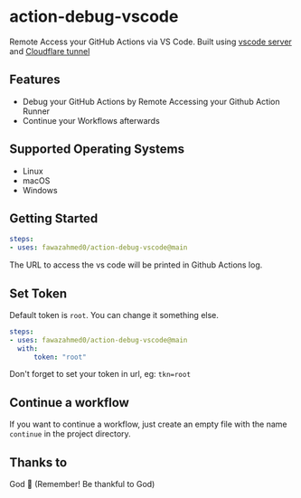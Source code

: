 # action-debug-vscode
Remote Access your GitHub Actions via VS Code.
Built using [vscode server](https://code.visualstudio.com/docs/remote/vscode-server) and [Cloudflare tunnel](https://developers.cloudflare.com/cloudflare-one/connections/connect-networks/do-more-with-tunnels/trycloudflare/)

## Features

- Debug your GitHub Actions by Remote Accessing your Github Action Runner
- Continue your Workflows afterwards


## Supported Operating Systems

- Linux
- macOS
- Windows


## Getting Started

```yaml
steps:
- uses: fawazahmed0/action-debug-vscode@main
```

The URL to access the vs code will be printed in Github Actions log.

## Set Token
Default token is `root`. You can change it something else.

```yaml
steps:
- uses: fawazahmed0/action-debug-vscode@main
  with:
      token: "root"
```

Don't forget to set your token in url, eg: `tkn=root`

## Continue a workflow

If you want to continue a workflow, just create an empty file with the name `continue` in the project directory.

## Thanks to

God 🙏 (Remember! Be thankful to God)
